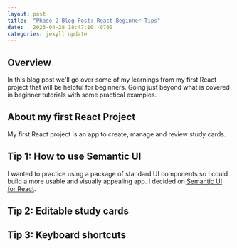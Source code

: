 ```yaml
---
layout: post
title:  "Phase 2 Blog Post: React Beginner Tips"
date:   2023-04-28 18:47:10 -0700
categories: jekyll update
---
```


## Overview

In this blog post we'll go over some of my learnings from my first React project that will be helpful for beginners. Going just beyond what is covered in beginner tutorials with some practical examples.  

## About my first React Project

My first React project is an app to create, manage and review study cards.

## Tip 1: How to use Semantic UI

I wanted to practice using a package of standard UI components so I could build a more usable and visually appealing app. I decided on [Semantic UI for React](https://react.semantic-ui.com/). 

## Tip 2: Editable study cards

## Tip 3: Keyboard shortcuts

